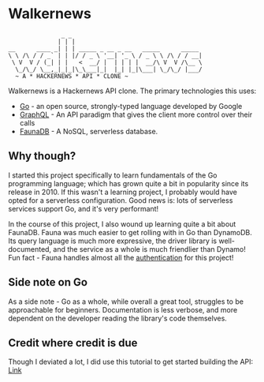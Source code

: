 # Walkernews

```
               _ _                                                 
              | | |                                                
__      ____ _| | | _____ _ __ _ __   _____      _____             
\ \ /\ / / _` | | |/ / _ \ '__| '_ \ / _ \ \ /\ / / __|            
 \ V  V / (_| | |   <  __/ |  | | | |  __/\ V  V /\__ \            
  \_/\_/ \__,_|_|_|\_\___|_|  |_| |_|\___| \_/\_/ |___/
  ~ A * HACKERNEWS * API * CLONE ~
```

Walkernews is a Hackernews API clone. The primary technologies this uses:

* [Go](https://golang.org) - an open source, strongly-typed language developed by Google
* [GraphQL](https://graphql.org) - An API paradigm that gives the client more control over their calls
* [FaunaDB](https://fauna.com) - A NoSQL, serverless database.

## Why though?

I started this project specifically to learn fundamentals of the Go programming language; which has grown quite a bit in
popularity since its release in 2010. If this wasn't a learning project, I probably would have opted for a serverless
configuration. Good news is: lots of serverless services support Go, and it's very performant!

In the course of this project, I also wound up learning quite a bit about FaunaDB. Fauna was much easier to get rolling
with in Go than DynamoDB. Its query language is much more expressive, the driver library is well-documented, and the
service as a whole is much friendlier than Dynamo! Fun fact - Fauna handles almost all
the [authentication](https://docs.fauna.com/fauna/current/tutorials/authentication/) for this project!

## Side note on Go

As a side note - Go as a whole, while overall a great tool, struggles to be approachable for beginners. Documentation is
less verbose, and more dependent on the developer reading the library's code themselves.

## Credit where credit is due

Though I deviated a lot, I did use this tutorial to get started building the
API: [Link](https://www.howtographql.com/graphql-go/0-introduction/)